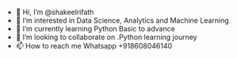 - 👋 Hi, I’m @shakeelrifath
- 👀 I’m interested in Data Science, Analytics and Machine Learning
- 🌱 I’m currently learning Python Basic to advance
- 💞️ I’m looking to collaborate on .Python learning journey
- 📫 How to reach me Whatsapp +918608046140


<!---
shakeelrifath is a ✨ special ✨ repository because its `README.md` (this file) appears on your GitHub profile.
You can click the Preview link to take a look at your changes.
--->
